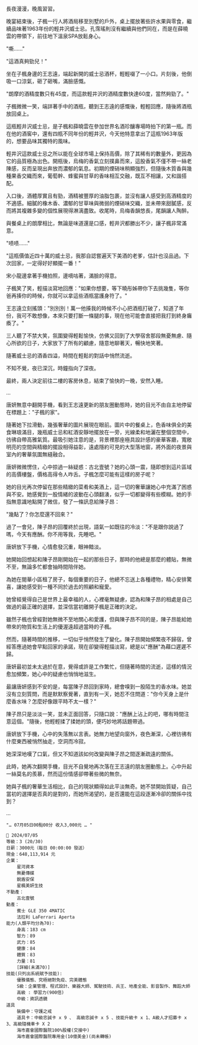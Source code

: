 長夜漫漫，晚風習習。

晚宴結束後，子楓一行人將酒局移至別墅的戶外，桌上擺放著些許水果與零食，繼續品味著1963年份的輕井沢威士忌。孔霈瑤則沒有繼續與他們同在，而是在薛曉雲的帶領下，前往地下溫泉SPA放鬆身心。

"嘶……" 

"這酒真夠勁兒！"

坐在子楓身邊的王志遠，端起新開的威士忌酒杯，輕輕啜了一小口。片刻後，他倒吸一口涼氣，砸了砸嘴，滿臉感慨。

"朗摩的酒精度數只有45度，而這款輕井沢的酒精度數快達60度，當然夠勁了。" 

子楓微微一笑，端詳著手中的酒瓶，聽到王志遠的感慨後，輕輕回應，隨後將酒瓶放回桌上。

這瓶輕井沢威士忌，是子楓和薛曉雲在參加世界名酒珍釀專場時拍下的第一瓶。而在他的酒窖中，還有四瓶不同年份的輕井沢，今天他特意拿出了這瓶1963年版的，想要品味其獨特的風味。

輕井沢這款威士忌之所以能在全球市場上保持高價，除了其稀有的數量外，更因為它的品質極為出色。開瓶後，烏梅的香氣立刻撲鼻而來，這股香氣不僅不帶一絲老陳感，反而呈現出奔放而濃郁的氣息。初期的煙硝味稍顯強烈，但隨後木質香與幾種果香交織而來，葡萄幹、蜂蜜與甘草的香味相互交融，既互不相讓，又和諧搭配。

入口後，酒體厚實且有勁，酒精被豐厚的油脂包裹，並沒有讓人感受到高酒精度的不適感。細膩的橡木香、濃郁的甘草味與微弱的煙硝味交織，並未帶來甜膩感，反而將其複雜多變的個性展現得淋漓盡致。收尾時，烏梅香韻悠長，尾韻讓人陶醉。

與餐桌上的朗摩相比，無論是味道還是口感，輕井沢都勝出不少，讓子楓非常滿意。

"啧啧……"

"這瓶價值近四十萬的威士忌，我那自認嘗遍天下美酒的老爹，估計也沒品過。下次回家，一定得好好顯擺一番！"

宋小龍邊拿著手機拍照，邊嘀咕著，滿臉的得意。

子楓笑了笑，輕描淡寫地回應："如果你想要，等下曉彤姊帶你下去挑幾隻，等你爸再揍你的時候，你就可以拿這些酒瓶當護身符了。"

王志遠立刻搖頭："別別別！萬一他揍我的時候不小心把酒瓶打破了，知道了年份，我可不敢想像，本來只要打斷一條腿的事，現在他可能會直接把我打到終身癱瘓了。"

三人聽了不禁大笑，氛圍變得輕鬆愉快，仿佛又回到了大學宿舍那段無憂無慮、隨心所欲的日子，大家放下了所有的顧慮，隨意地聊著天，暢快地笑著。

隨著威士忌的酒香四溢，時間在輕鬆的對話中悄然流逝。

不知不覺，夜已深沉，時鐘指向了深夜。

最終，兩人決定前往二樓的客房休息，結束了愉快的一晚，安然入睡。

...

唐妍無意中翻開手機，看到王志遠更新的朋友圈動態時，她的目光不由自主地停留在標題上："子楓的家"。

隨著她下拉滑動，幾張奢華的圖片展現在眼前。圖片中的餐桌上，色香味俱全的美食琳琅滿目，幾瓶威士忌和紅酒安靜地擺放在一旁，光線柔和地灑在整個空間中，彷彿自帶高雅氣質。最吸引她注意的是，背景裡那座極具設計感的豪華客廳，寬敞明亮的空間與精緻的擺設相得益彰，遠處隱約可見的大型落地窗，將外面的夜景與室內的奢華氛圍無縫融合。

唐妍微微愣住，心中掠過一絲疑惑：古北壹號？她的心頭一震，隨即想到這片區域的高價樓盤，價格高得令人咋舌。子楓怎麼可能有這樣的房子呢？

她的目光再次停留在那些精緻的菜肴和美酒上，這一切的奢華讓她心中充滿了困惑與不安。她感覺到一股情緒的波動在心頭翻湧，似乎一切都變得有些模糊。她的手指無意識地點開了微信，發了一條訊息給陳子昂：

"幾點了？你怎麼還不回來？"

過了一會兒，陳子昂的回覆終於出現，語氣一如既往的冷淡："不是跟你說過了嗎，今天有應酬。你不用等我，先睡吧。"

唐妍放下手機，心情愈發沉重，眼神黯淡。

她開始回想起和陳子昂剛開始在一起的那些日子，那時的他總是那麼的體貼，無微不至，無論多忙都會抽時間陪伴她。

為她在閱華小區租了房子，每個重要的日子，他總不忘送上各種禮物，精心安排驚喜，讓她感受到一種不同於過去的照顧和寵愛。

她曾經覺得自己是世界上最幸福的人，心裡毫無疑慮，認為和陳子昂的相處是自己做過的最正確的選擇，並深信當初離開子楓是正確的決定。

雖然子楓也曾經對她無微不至地關心和愛護，但與陳子昂不同的是，陳子昂能給她帶來的物質和生活上的優渥遠超過當時的子楓。

然而，隨著時間的推移，一切似乎悄然發生了變化。陳子昂開始頻繁夜不歸宿，曾經答應過她會早點回家的承諾，現在卻變得輕描淡寫，總是以"應酬"為藉口遲遲不歸。

唐妍最初並未太過於在意，覺得或許是工作繁忙，但隨著時間的流逝，這樣的情況愈加頻繁，她心中的疑慮也悄悄地滋生。

最讓唐妍感到不安的是，每當陳子昂回到家時，總會嗅到一股陌生的香水味。她並沒有立刻質問，而是默默察覺著，直到有一天，她忍不住問道："你今天身上是什麼香水味？怎麼好像跟平時不太一樣？"

陳子昂只是淡淡一笑，並未正面回答，只隨口說："應酬上沾上的吧，哪有時間注意這個。"隨後，他輕輕揉了揉她的頭，便巧妙地將話題帶過。

唐妍放下手機，心中的失落無以言表。她無力地望向窗外，夜色漸深，心裡彷彿有什麼東西被悄然抽走，空洞而冷寂。

她深深地嘆了口氣，但又不知道該如何改變與陳子昂之間逐漸疏遠的關係。

此時，她再次翻開手機，目光不自覺地再次落在王志遠的朋友圈動態上。心中升起一絲莫名的羨慕，然而這份情感卻帶著些微的無奈。

她與子楓的奢華生活相比，自己的現狀顯得如此平淡無奇。她不禁開始質疑，自己當初的選擇是否真的是對的，而她所渴望的，是否還能在這段逐漸冷卻的關係中找到？

...

`"… 07月05日00點00分 收入3,000元 … "`

```
📰 2024/07/05
等級：3 (20/30)
日薪：3000元（每日 00:00:00 發送）
現金：648,113,914 元
企業：
    星河資本
    無憂傳媒
    銳盾安保
    星楓美妍生技
不動產：
    古北壹號
動產：
    賓士 GLE 350 4MATIC
    法拉利 LaFerrari Aperta
能力(人類平均分為70):
    身高：183 cm
    智力：89
    武力：85
    健康：84
    體質：83
    力量：81
    [詳細(未滿70)]
技能(只列出系統賦予技能):
    優雅儀態、究極絕對免疫、完美體態
    S級：企業管理、程式設計、樂器大師、駕駛技術、兵王、地產全能、影音製作、舞蹈大師
    高級 : 學習力(900倍)
    中級：資訊透鏡
道具
    裝備中：守護之戒
    道具卡：中級忠誠卡 x 9 、 高級忠誠卡 x 5 、技能升級卡 x 1、A級人才招募卡 x 3、高級隨機車卡 X 2
    海市嘉會國際醫院100%股權(交接中)
    海市嘉會國際醫院專用金(10億美金)(尚未轉帳)
```